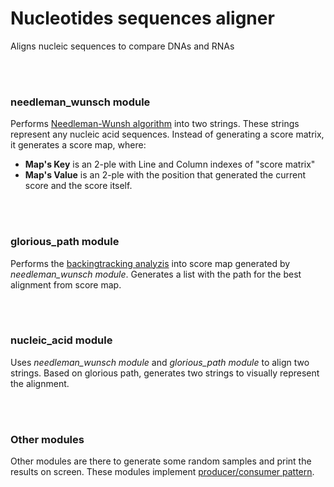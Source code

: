 # Nucleotides sequences aligner
Aligns nucleic sequences to compare DNAs and RNAs

<br></br>
### needleman_wunsch module
Performs [Needleman-Wunsh algorithm](https://en.wikipedia.org/wiki/Needleman%E2%80%93Wunsch_algorithm) into two strings. 
These strings represent any nucleic acid sequences.
Instead of generating a score matrix, it generates a score map, where:
* __Map's Key__ is an 2-ple with Line and Column indexes of "score matrix"
* __Map's Value__ is an 2-ple with the position that generated the current score and the score itself.

<br></br>
### glorious_path module
Performs the [backingtracking analyzis](https://en.wikipedia.org/wiki/Needleman%E2%80%93Wunsch_algorithm#Trace_Arrows_back_to_origin) into score map generated by *needleman_wunsch module*.
Generates a list with the path for the best alignment from score map.

<br></br>
### nucleic_acid module
Uses *needleman_wunsch module* and *glorious_path module* to align two strings. 
Based on glorious path, generates two strings to visually represent the alignment.

<br></br>
### Other modules
Other modules are there to generate some random samples and print the results on screen. 
These modules implement [producer/consumer pattern](http://www.cs.cornell.edu/courses/cs3110/2010fa/lectures/lec18.html).
